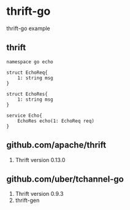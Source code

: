 # thrift-go

thrift-go example

## thrift

```thrift
namespace go echo

struct EchoReq{
	1: string msg
}

struct EchoRes{
	1: string msg
}

service Echo{
	EchoRes echo(1: EchoReq req)
}
```

## github.com/apache/thrift

1. Thrift version 0.13.0

## github.com/uber/tchannel-go

1. Thrift version 0.9.3
1. thrift-gen

